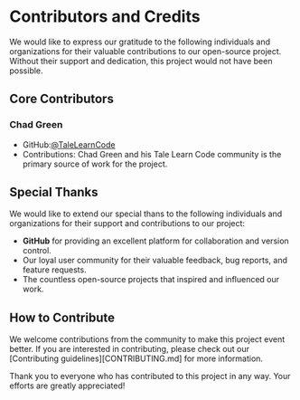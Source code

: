 # Contributors and Credits

We would like to express our gratitude to the following individuals and organizations for their valuable contributions to our open-source project. Without their support and dedication, this project would not have been possible.

## Core Contributors

### Chad Green
- GitHub:[@TaleLearnCode](https://github.com/TaleLearnCode)
- Contributions: Chad Green and his Tale Learn Code community is the primary source of work for the project.

## Special Thanks

We would like to extend our special thans to the following individuals and organizations for their support and contributions to our project:

- **GitHub** for providing an excellent platform for collaboration and version control.
- Our loyal user community for their valuable feedback, bug reports, and feature requests.
- The countless open-source projects that inspired and influenced our work.

## How to Contribute

We welcome contributions from the community to make this project event better.  If you are interested in contributing, please check out our [Contributing guidelines][CONTRIBUTING.md] for more information.

Thank you to everyone who has contributed to this project in any way. Your efforts are greatly appreciated!